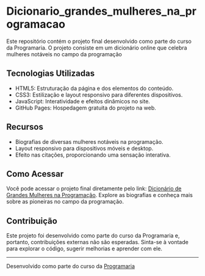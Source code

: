# Dicionario_grandes_mulheres_na_programacao
Este repositório contém o projeto final desenvolvido como parte do curso da Programaria. O projeto consiste em um dicionário online que celebra mulheres notáveis ​​no campo da programação 

## Tecnologias Utilizadas

- HTML5: Estruturação da página e dos elementos do conteúdo.
- CSS3: Estilização e layout responsivo para diferentes dispositivos.
- JavaScript: Interatividade e efeitos dinâmicos no site.
- GitHub Pages: Hospedagem gratuita do projeto na web.

## Recursos

- Biografias de diversas mulheres notáveis na programação.
- Layout responsivo para dispositivos móveis e desktop.
- Efeito nas citações, proporcionando uma sensação interativa.

## Como Acessar

Você pode acessar o projeto final diretamente pelo link: [Dicionário de Grandes Mulheres na Programação](https://seunome.github.io/programaria-projeto-final). Explore as biografias e conheça mais sobre as pioneiras no campo da programação.

## Contribuição

Este projeto foi desenvolvido como parte do curso da Programaria e, portanto, contribuições externas não são esperadas. Sinta-se à vontade para explorar o código, sugerir melhorias e aprender com ele.

---

Desenvolvido como parte do curso da [Programaria](https://www.programaria.org/)
